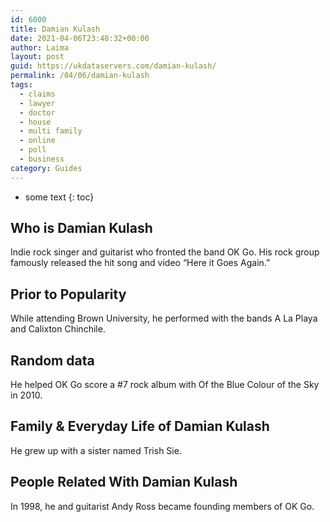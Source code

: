```yaml
---
id: 6000
title: Damian Kulash
date: 2021-04-06T23:48:32+00:00
author: Laima
layout: post
guid: https://ukdataservers.com/damian-kulash/
permalink: /04/06/damian-kulash
tags:
  - claims
  - lawyer
  - doctor
  - house
  - multi family
  - online
  - poll
  - business
category: Guides
---
```


* some text
{: toc}


## Who is Damian Kulash
                  
                  
                  
Indie rock singer and guitarist who fronted the band OK Go. His rock group famously released the hit song and video &#8220;Here it Goes Again.&#8221;
                  
              
            
              
            
                
                
                
## Prior to Popularity
                  
                  
                  
While attending Brown University, he performed with the bands A La Playa and Calixton Chinchile.
                  
              
            
              
            
                
                
                
## Random data
                  
                  
                  
He helped OK Go score a #7 rock album with Of the Blue Colour of the Sky in 2010.
                  
              
            
              
            
                
                
                
## Family & Everyday Life of Damian Kulash
                  
                  
                  
He grew up with a sister named Trish Sie.
                  
              
            
              
            
                
                
                
## People Related With Damian Kulash
                  
                  
                  
In 1998, he and guitarist Andy Ross became founding members of OK Go.
                  
              
            
              
            
                
              
            
              
              
            
            
              
            
          
          
          